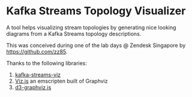 # Kafka Streams Topology Visualizer

A tool helps visualizing stream topologies by generating nice looking diagrams from a Kafka Streams topology descriptions.

This was conceived during one of the lab days @ Zendesk Singapore by https://github.com/zz85.

Thanks to the following libraries:
1. [kafka-streams-viz](https://github.com/zz85/kafka-streams-viz)
2. [Viz.js](https://github.com/mdaines/viz.js/) an emscripten built of Graphviz
3. [d3-graphviz.js](https://github.com/magjac/d3-graphviz)

